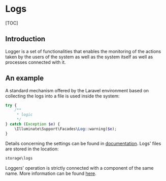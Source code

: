 # Logs  

[TOC]

## Introduction

Logger is a set of functionalities that enables the monitoring of the actions taken by the users of the system as well as the system itself as well as processes connected with it. 

## An example

A standard mechanism offered by the Laravel environment based on collecting the logs into a file is used inside the system:

```php
try {
    /**
     * logic
     */
} catch (Exception $e) {
    \Illuminate\Support\Facades\Log::warning($e);
}
```

Details concerning the settings can be found in [documentation](https://laravel.com/docs/5.2/errors). Logs' files are stored in the location:

```bash
storage\logs
```

Loggers' operation is strictly connected with a component of the same name. More information can be found [here](../core_modules/logger.md).

